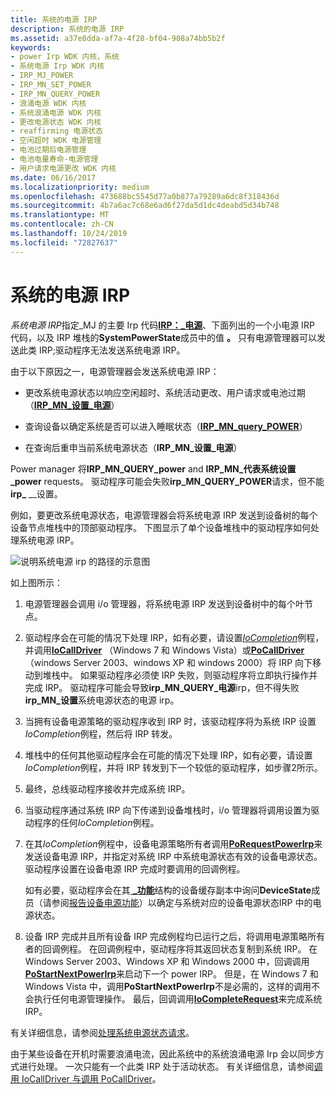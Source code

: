 ```yaml
---
title: 系统的电源 IRP
description: 系统的电源 IRP
ms.assetid: a37e8dda-af7a-4f28-bf04-908a74bb5b2f
keywords:
- power Irp WDK 内核，系统
- 系统电源 Irp WDK 内核
- IRP_MJ_POWER
- IRP_MN_SET_POWER
- IRP_MN_QUERY_POWER
- 浪涌电源 WDK 内核
- 系统浪涌电源 WDK 内核
- 更改电源状态 WDK 内核
- reaffirming 电源状态
- 空闲超时 WDK 电源管理
- 电池过期后电源管理
- 电池电量寿命-电源管理
- 用户请求电源更改 WDK 内核
ms.date: 06/16/2017
ms.localizationpriority: medium
ms.openlocfilehash: 473688bc5545d77a0b877a79289a6dc8f318436d
ms.sourcegitcommit: 4b7a6ac7c68e6ad6f27da5d1dc4deabd5d34b748
ms.translationtype: MT
ms.contentlocale: zh-CN
ms.lasthandoff: 10/24/2019
ms.locfileid: "72827637"
---
```

# <a name="power-irps-for-the-system"></a>系统的电源 IRP





*系统电源 IRP*指定\_MJ 的主要 Irp 代码[**IRP：\_电源**](https://docs.microsoft.com/windows-hardware/drivers/kernel/irp-mj-power)、下面列出的一个小电源 IRP 代码，以及 IRP 堆栈的**SystemPowerState**成员中的值 **。** 只有电源管理器可以发送此类 IRP;驱动程序无法发送系统电源 IRP。

由于以下原因之一，电源管理器会发送系统电源 IRP：

-   更改系统电源状态以响应空闲超时、系统活动更改、用户请求或电池过期（[**IRP\_MN\_设置\_电源**](https://docs.microsoft.com/windows-hardware/drivers/kernel/irp-mn-set-power)）

-   查询设备以确定系统是否可以进入睡眠状态（[**IRP\_MN\_query\_POWER**](https://docs.microsoft.com/windows-hardware/drivers/kernel/irp-mn-query-power)）

-   在查询后重申当前系统电源状态（**IRP\_MN\_设置\_电源**）

Power manager 将**IRP\_MN\_QUERY\_power** and **IRP\_MN\_代表系统设置\_power** requests。 驱动程序可能会失败**irp\_MN\_QUERY\_POWER**请求，但不能**irp\_** \_\_设置。

例如，要更改系统电源状态，电源管理器会将系统电源 IRP 发送到设备树的每个设备节点堆栈中的顶部驱动程序。 下图显示了单个设备堆栈中的驱动程序如何处理系统电源 IRP。

![说明系统电源 irp 的路径的示意图](images/s2dirp.png)

如上图所示：

1.  电源管理器会调用 i/o 管理器，将系统电源 IRP 发送到设备树中的每个叶节点。

2.  驱动程序会在可能的情况下处理 IRP，如有必要，请设置[*IoCompletion*](https://docs.microsoft.com/windows-hardware/drivers/ddi/wdm/nc-wdm-io_completion_routine)例程，并调用[**IoCallDriver**](https://docs.microsoft.com/windows-hardware/drivers/ddi/wdm/nf-wdm-iocalldriver) （Windows 7 和 Windows Vista）或[**PoCallDriver**](https://docs.microsoft.com/windows-hardware/drivers/ddi/ntifs/nf-ntifs-pocalldriver) （windows Server 2003、windows XP 和 windows 2000）将 IRP 向下移动到堆栈中。 如果驱动程序必须使 IRP 失败，则驱动程序将立即执行操作并完成 IRP。 驱动程序可能会导致**irp\_MN\_QUERY\_电源**irp，但不得失败**irp\_MN\_设置**系统电源状态的电源 irp。

3.  当拥有设备电源策略的驱动程序收到 IRP 时，该驱动程序将为系统 IRP 设置*IoCompletion*例程，然后将 IRP 转发。

4.  堆栈中的任何其他驱动程序会在可能的情况下处理 IRP，如有必要，请设置*IoCompletion*例程，并将 IRP 转发到下一个较低的驱动程序，如步骤2所示。

5.  最终，总线驱动程序接收并完成系统 IRP。

6.  当驱动程序通过系统 IRP 向下传递到设备堆栈时，i/o 管理器将调用设置为驱动程序的任何*IoCompletion*例程。

7.  在其*IoCompletion*例程中，设备电源策略所有者调用[**PoRequestPowerIrp**](https://docs.microsoft.com/windows-hardware/drivers/ddi/wdm/nf-wdm-porequestpowerirp)来发送设备电源 IRP，并指定对系统 IRP 中系统电源状态有效的设备电源状态。 驱动程序设置在设备电源 IRP 完成时要调用的回调例程。

    如有必要，驱动程序会在其[ **\_功能**](https://docs.microsoft.com/windows-hardware/drivers/ddi/wdm/ns-wdm-_device_capabilities)结构的设备缓存副本中询问**DeviceState**成员（请参阅[报告设备电源功能](reporting-device-power-capabilities.md)）以确定与系统对应的设备电源状态IRP 中的电源状态。

8.  设备 IRP 完成并且所有设备 IRP 完成例程均已运行之后，将调用电源策略所有者的回调例程。 在回调例程中，驱动程序将其返回状态复制到系统 IRP。 在 Windows Server 2003、Windows XP 和 Windows 2000 中，回调调用[**PoStartNextPowerIrp**](https://docs.microsoft.com/windows-hardware/drivers/ddi/ntifs/nf-ntifs-postartnextpowerirp)来启动下一个 power IRP。 但是，在 Windows 7 和 Windows Vista 中，调用**PoStartNextPowerIrp**不是必需的，这样的调用不会执行任何电源管理操作。 最后，回调调用[**IoCompleteRequest**](https://docs.microsoft.com/windows-hardware/drivers/ddi/wdm/nf-wdm-iocompleterequest)来完成系统 IRP。

有关详细信息，请参阅[处理系统电源状态请求](handling-system-power-state-requests.md)。

由于某些设备在开机时需要浪涌电流，因此系统中的系统浪涌电源 Irp 会以同步方式进行处理。 一次只能有一个此类 IRP 处于活动状态。 有关详细信息，请参阅[调用 IoCallDriver 与调用 PoCallDriver](calling-iocalldriver-versus-calling-pocalldriver.md)。

 

 




